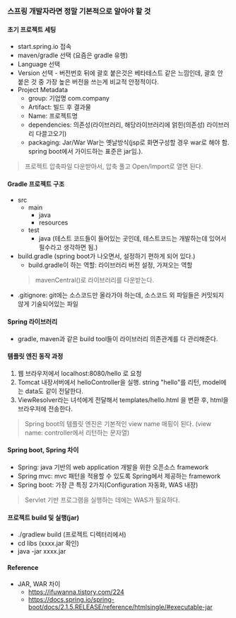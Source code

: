 ### 스프링 개발자라면 정말 기본적으로 알아야 할 것
#### 초기 프로젝트 세팅
- start.spring.io 접속
- maven/gradle 선택 (요즘은 gradle 유행)
- Language 선택
- Version 선택 - 버전번호 뒤에 괄호 붙은것은 베타테스트 같은 느낌인데, 괄호 안 붙은 것 중 가장 높은 버전을 쓰는게 비교적 안정적이다.
- Project Metadata
  - group: 기업명 com.company
  - Artifact: 빌드 후 결과물
  - Name: 프로젝트명
  - dependencies: 의존성(라이브러리, 해당라이브러리에 얽힌(의존성) 라이브러리 다끌고오기)
  - packaging: Jar/War War는 옛날방식(jsp로 화면구성할 경우 war로 해야 함. spring boot에서 가이드하는 표준은 jar임.). 
> 프로젝트 압축파일 다운받아서, 압축 풀고 Open/Import로 열면 된다.

#### Gradle 프로젝트 구조
- src
  - main
    - java
	- resources
  - test
    - java (테스트 코드들이 들어있는 곳인데, 테스트코드는 개발하는데 있어서 필수라고 생각하면 됨.)
- build.gradle (spring boot가 나오면서, 설정하기 편하게 되어 있다.)
  - build.gradle이 하는 역할: 라이브러리 버전 설정, 가져오는 역할
  > mavenCentral()로 라이브러리를 다운받는다.
- .gitignore: git에는 소스코드만 올라가야 하는데, 소스코드 외 파일들은 커밋되지 않게 기술되어있는 파일

#### Spring 라이브러리
- gradle, maven과 같은 build tool들이 라이브러리 의존관계를 다 관리해준다.

#### 템플릿 엔진 동작 과정
1. 웹 브라우저에서 localhost:8080/hello 로 요청
2. Tomcat 내장서버에서 helloController을 실행. string "hello"를 리턴, model에는 data도 같이 전달한다.
3. ViewResolver라는 녀석에게 전달해서 templates/hello.html 을 변환 후, html을 브라우저에 전송한다.
> Spring boot의 템플릿 엔진은 기본적인 view name 매핑이 된다. (view name: controller에서 리턴하는 문자열)


#### Spring boot, Spring 차이
- Spring: java 기반의 web application 개발을 위한 오픈소스 framework
- Spring mvc: mvc 패턴을 적용할 수 있도록 Spring에서 제공하는 framework
- Spring boot: 가장 큰 특징 2가지(Configuration 자동화, WAS 내장)
> Servlet 기반 프로그램을 실행하는 데에는 WAS가 필요하다.

#### 프로젝트 build 및 실행(jar)
- ./gradlew build (프로젝트 디렉터리에서)
- cd libs (xxxx.jar 확인)
- java -jar xxxx.jar

#### Reference
- JAR, WAR 차이
  - https://ifuwanna.tistory.com/224
  - https://docs.spring.io/spring-boot/docs/2.1.5.RELEASE/reference/htmlsingle/#executable-jar